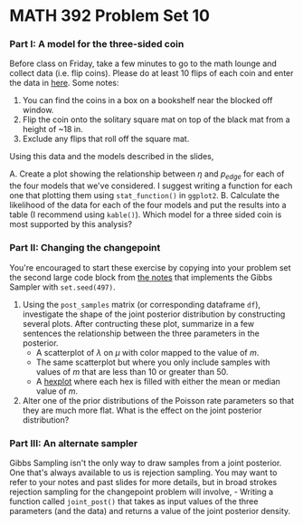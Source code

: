 MATH 392 Problem Set 10
================

### Part I: A model for the three-sided coin

Before class on Friday, take a few minutes to go to the math lounge and collect data (i.e. flip coins). Please do at least 10 flips of each coin and enter the data in [here](https://docs.google.com/spreadsheets/d/1VkhRclV8pypp183EA5vFMBZPZr3Jrs5NEp42fdVIldw/edit?usp=sharing). Some notes:

1. You can find the coins in a box on a bookshelf near the blocked off window.
2. Flip the coin onto the solitary square mat on top of the black mat from a height of ~18 in.
3. Exclude any flips that roll off the square mat.

Using this data and the models described in the slides,

A. Create a plot showing the relationship between $\eta$ and $p_{edge}$ for each of the four models that we've considered. I suggest writing a function for each one that plotting them using `stat_function()` in `ggplot2`.
B. Calculate the likelihood of the data for each of the four models and put the results into a table (I recommend using `kable()`). Which model for a three sided coin is most supported by this analysis?


### Part II: Changing the changepoint

You're encouraged to start these exercise by copying into your problem set the second large code block from [the notes](https://github.com/andrewpbray/math-392/blob/master/slides/week-12-changepoint.Rmd) that implements the Gibbs Sampler with `set.seed(497)`.

1. Using the `post_samples` matrix (or corresponding dataframe `df`), investigate the shape of the joint posterior distribution by constructing several plots. After contructing these plot, summarize in a few sentences the relationship between the three parameters in the posterior.
    - A scatterplot of $\lambda$ on $\mu$ with color mapped to the value of $m$.
    - The same scatterplot but where you only include samples with values of $m$ that are less than 10 or greater than 50.
    - A [hexplot](http://ggplot2.tidyverse.org/reference/stat_summary_2d.html) where each hex is filled with either the mean or median value of $m$.
2. Alter one of the prior distributions of the Poisson rate parameters so that they are much more flat. What is the effect on the joint posterior distribution?


### Part III: An alternate sampler

Gibbs Sampling isn't the only way to draw samples from a joint posterior. One that's always available to us is rejection sampling. You may want to refer to your notes and past slides for more details, but in broad strokes rejection sampling for the changepoint problem will involve,
    - Writing a function called `joint_post()` that takes as input values of the three parameters (and the data) and returns a value of the joint posterior density.


